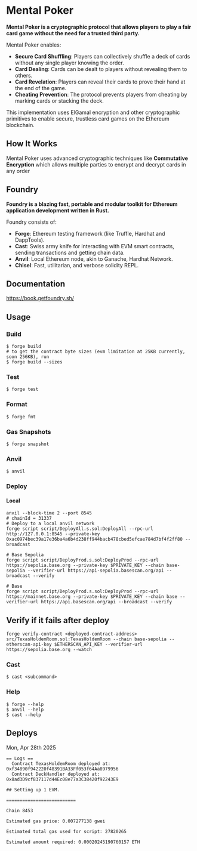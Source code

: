 # Mental Poker

**Mental Poker is a cryptographic protocol that allows players to play a fair card game without the need for a trusted third party.**

Mental Poker enables:

- **Secure Card Shuffling**: Players can collectively shuffle a deck of cards without any single player knowing the order.
- **Card Dealing**: Cards can be dealt to players without revealing them to others.
- **Card Revelation**: Players can reveal their cards to prove their hand at the end of the game.
- **Cheating Prevention**: The protocol prevents players from cheating by marking cards or stacking the deck.

This implementation uses ElGamal encryption and other cryptographic primitives to enable secure, trustless card games on the Ethereum blockchain.

## How It Works

Mental Poker uses advanced cryptographic techniques like **Commutative Encryption** which allows multiple parties to encrypt and decrypt cards in any order

## Foundry

**Foundry is a blazing fast, portable and modular toolkit for Ethereum application development written in Rust.**

Foundry consists of:

-   **Forge**: Ethereum testing framework (like Truffle, Hardhat and DappTools).
-   **Cast**: Swiss army knife for interacting with EVM smart contracts, sending transactions and getting chain data.
-   **Anvil**: Local Ethereum node, akin to Ganache, Hardhat Network.
-   **Chisel**: Fast, utilitarian, and verbose solidity REPL.

## Documentation

https://book.getfoundry.sh/

## Usage

### Build

```shell
$ forge build
# to get the contract byte sizes (evm limitation at 25KB currently, soon 256KB), run
$ forge build --sizes
```

### Test

```shell
$ forge test
```

### Format

```shell
$ forge fmt
```

### Gas Snapshots

```shell
$ forge snapshot
```

### Anvil

```shell
$ anvil
```

### Deploy

#### Local
```shell
anvil --block-time 2 --port 8545
# chainId = 31337
# Deploy to a local anvil network
forge script script/DeployAll.s.sol:DeployAll --rpc-url http://127.0.0.1:8545 --private-key 0xac0974bec39a17e36ba4a6b4d238ff944bacb478cbed5efcae784d7bf4f2ff80 --broadcast

# Base Sepolia
forge script script/DeployProd.s.sol:DeployProd --rpc-url https://sepolia.base.org --private-key $PRIVATE_KEY --chain base-sepolia --verifier-url https://api-sepolia.basescan.org/api --broadcast --verify

# Base
forge script script/DeployProd.s.sol:DeployProd --rpc-url https://mainnet.base.org --private-key $PRIVATE_KEY --chain base --verifier-url https://api.basescan.org/api --broadcast --verify

```

## Verify if it fails after deploy

```shell
forge verify-contract <deployed-contract-address> src/TexasHoldemRoom.sol:TexasHoldemRoom --chain base-sepolia --etherscan-api-key $ETHERSCAN_API_KEY --verifier-url https://sepolia.base.org --watch
```

### Cast

```shell
$ cast <subcommand>
```

### Help

```shell
$ forge --help
$ anvil --help
$ cast --help
```


## Deploys
Mon, Apr 28th 2025
```
== Logs ==
  Contract TexasHoldemRoom deployed at: 0xf34890f942220f48391BA33Ff053f64Aa8979956
  Contract DeckHandler deployed at: 0x8ad3D9cf837117d44Ec08e77a3C38420f92243E9

## Setting up 1 EVM.

==========================

Chain 8453

Estimated gas price: 0.007277138 gwei

Estimated total gas used for script: 27820265

Estimated amount required: 0.00020245190760157 ETH
```